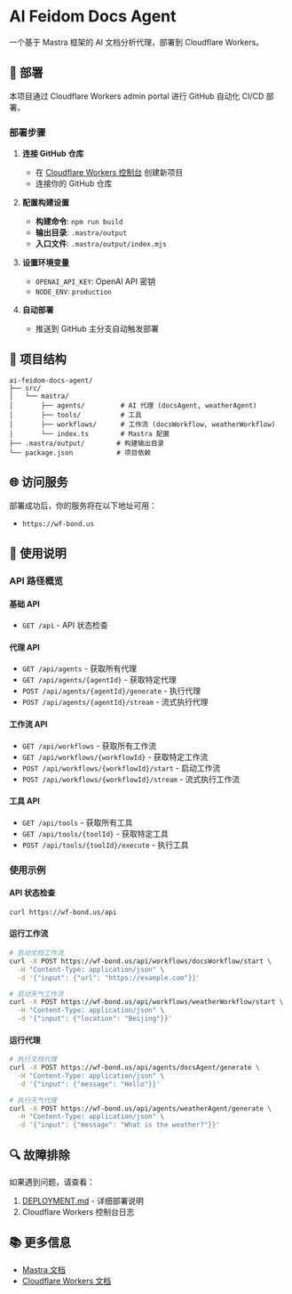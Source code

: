 # AI Feidom Docs Agent

一个基于 Mastra 框架的 AI 文档分析代理，部署到 Cloudflare Workers。

## 🚀 部署

本项目通过 Cloudflare Workers admin portal 进行 GitHub 自动化 CI/CD 部署。

### 部署步骤

1. **连接 GitHub 仓库**
   - 在 [Cloudflare Workers 控制台](https://dash.cloudflare.com/) 创建新项目
   - 连接你的 GitHub 仓库

2. **配置构建设置**
   - **构建命令**: `npm run build`
   - **输出目录**: `.mastra/output`
   - **入口文件**: `.mastra/output/index.mjs`

3. **设置环境变量**
   - `OPENAI_API_KEY`: OpenAI API 密钥
   - `NODE_ENV`: `production`

4. **自动部署**
   - 推送到 GitHub 主分支自动触发部署

## 📁 项目结构

```
ai-feidom-docs-agent/
├── src/
│   └── mastra/
│       ├── agents/         # AI 代理 (docsAgent, weatherAgent)
│       ├── tools/          # 工具
│       ├── workflows/      # 工作流 (docsWorkflow, weatherWorkflow)
│       └── index.ts        # Mastra 配置
├── .mastra/output/        # 构建输出目录
└── package.json           # 项目依赖
```

## 🌐 访问服务

部署成功后，你的服务将在以下地址可用：
- `https://wf-bond.us`

## 📝 使用说明

### API 路径概览

#### 基础 API
- `GET /api` - API 状态检查

#### 代理 API
- `GET /api/agents` - 获取所有代理
- `GET /api/agents/{agentId}` - 获取特定代理
- `POST /api/agents/{agentId}/generate` - 执行代理
- `POST /api/agents/{agentId}/stream` - 流式执行代理

#### 工作流 API
- `GET /api/workflows` - 获取所有工作流
- `GET /api/workflows/{workflowId}` - 获取特定工作流
- `POST /api/workflows/{workflowId}/start` - 启动工作流
- `POST /api/workflows/{workflowId}/stream` - 流式执行工作流

#### 工具 API
- `GET /api/tools` - 获取所有工具
- `GET /api/tools/{toolId}` - 获取特定工具
- `POST /api/tools/{toolId}/execute` - 执行工具

### 使用示例

#### API 状态检查
```bash
curl https://wf-bond.us/api
```

#### 运行工作流
```bash
# 启动文档工作流
curl -X POST https://wf-bond.us/api/workflows/docsWorkflow/start \
  -H "Content-Type: application/json" \
  -d '{"input": {"url": "https://example.com"}}'

# 启动天气工作流
curl -X POST https://wf-bond.us/api/workflows/weatherWorkflow/start \
  -H "Content-Type: application/json" \
  -d '{"input": {"location": "Beijing"}}'
```

#### 运行代理
```bash
# 执行文档代理
curl -X POST https://wf-bond.us/api/agents/docsAgent/generate \
  -H "Content-Type: application/json" \
  -d '{"input": {"message": "Hello"}}'

# 执行天气代理
curl -X POST https://wf-bond.us/api/agents/weatherAgent/generate \
  -H "Content-Type: application/json" \
  -d '{"input": {"message": "What is the weather?"}}'
```

## 🔍 故障排除

如果遇到问题，请查看：
1. [DEPLOYMENT.md](./DEPLOYMENT.md) - 详细部署说明
2. Cloudflare Workers 控制台日志

## 📚 更多信息

- [Mastra 文档](https://mastra.ai/)
- [Cloudflare Workers 文档](https://developers.cloudflare.com/workers/) 
